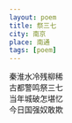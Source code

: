 ```yaml
---
layout: poem
title: 祭三七
city: 南京
place: 南通
tags: [poem]
---
```


秦淮水冷残柳稀     
古都警鸣祭三七    
当年城破怎堪忆   
今日国强奴敢欺    
